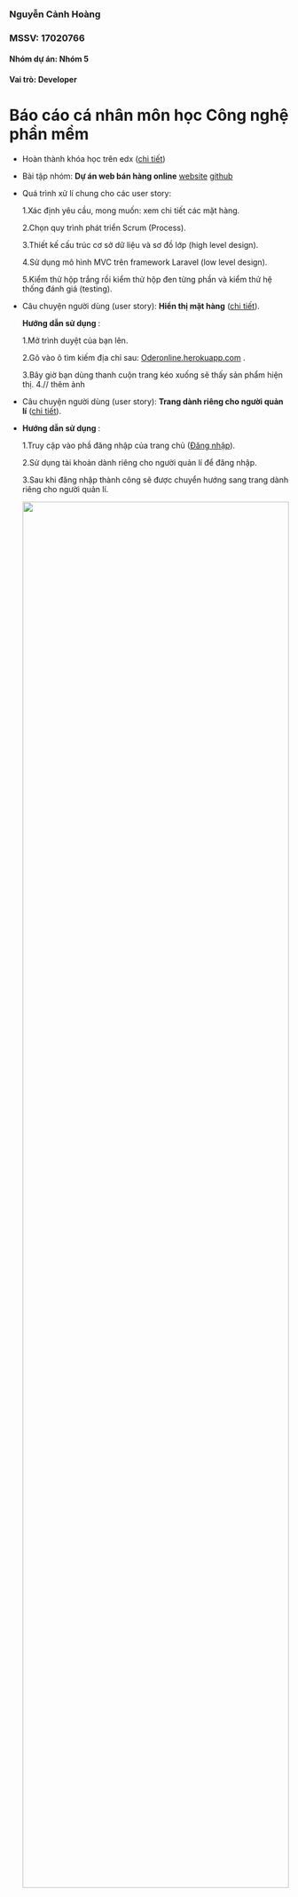 ### **Nguyễn Cảnh Hoàng**
### **MSSV: 17020766**
#### Nhóm dự án: Nhóm 5
#### Vai trò: Developer

# Báo cáo cá nhân môn học Công nghệ phần mềm
- Hoàn thành khóa học trên edx ([chi tiết](https://github.com/DaoDucKhiem/nhom-5/blob/master/NguyenCanhHoang/SoftEng1x.png))

- Bài tập nhóm: **Dự án web bán hàng online** [website](http://oderonline.herokuapp.com) [github](https://github.com/DaoDucKhiem/nhom-5/tree/master/nhom-5)
- Quá trình xử lí chung cho các user story:

    1.Xác định yêu cầu, mong muốn: xem chi tiết các mặt hàng.
    
    2.Chọn quy trình phát triển Scrum (Process).
    
    3.Thiết kế cấu trúc cơ sở dữ liệu và sơ đồ lớp (high level design).
    
    4.Sử dụng mô hình MVC trên framework Laravel (low level design).
    
    5.Kiểm thử hộp trắng rồi kiểm thử hộp đen từng phần và kiểm thử hệ thống đánh giá (testing).
- Câu chuyện người dùng (user story): **Hiển thị mặt hàng** ([chi tiết](https://github.com/DaoDucKhiem/nhom-5/issues/15)).
    
   <b>Hướng dẫn sử dụng </b>:

     1.Mở trình duyệt của bạn lên.

     2.Gõ vào ô tìm kiếm địa chỉ sau: [Oderonline.herokuapp.com](https://oderonline.herokuapp.com/) .

     3.Bây giờ bạn dùng thanh cuộn trang kéo xuống sẽ thấy sản phẩm hiện thị.
     4.// thêm ảnh
   
- Câu chuyện người dùng (user story): **Trang dành riêng cho người quản lí** ([chi tiết](https://github.com/DaoDucKhiem/nhom-5/issues/23)).
- 
  <b>Hướng dẫn sử dụng </b>:

     1.Truy cập vào phầ đăng nhập của trang chủ ([Đăng nhập](https://oderonline.herokuapp.com/login)).

     2.Sử dụng tài khoản dành riêng cho người quản lí để đăng nhập.
     
     3.Sau khi đăng nhập thành công sẽ được chuyển hướng sang trang dành riêng cho người quản lí.
     
     <img src="https://raw.githubusercontent.com/DaoDucKhiem/nhom-5/master/NguyenCanhHoang/image/admin.jpg" height="80%" width="100%" />
     
     <img src="https://raw.githubusercontent.com/DaoDucKhiem/nhom-5/master/NguyenCanhHoang/image/themsanpham.jpg" height="100%" width="100%" />
- Câu chuyện người dùng (user story): **Gửi phản hồi ứng dụng, sản phẩm tới nhà phát hành** ([chi tiết](https://github.com/DaoDucKhiem/nhom-5/issues/21)).

  <b>Hướng dẫn sử dụng </b>:
  
 	 1.Truy cập vào phần đăng nhập của trang chủ ([Trang chủ](https://oderonline.herokuapp.com)).

     2.Để gửi phản hồi bạn không cần đăng nhập tài khoản.
     
     3.Để gửi phản hồi bạn kéo thanh cuộn xuống phần sản phẩm cick chuột vào phần "detail".
     
     4.Sau khi click kéo xuống bạn sẽ thấy form để gửi phản hồi hãy nhập theo đúng chỉ dẫn.
     <img src="https://raw.githubusercontent.com/DaoDucKhiem/nhom-5/master/NguyenCanhHoang/image/phanhoi.jpg" height="100%" width="100%"/>
     Phản hồi của bạn sẽ được gửi tới nhà phát hành (sau đây là ví dụ):
     <img src="https://raw.githubusercontent.com/DaoDucKhiem/nhom-5/master/NguyenCanhHoang/image/feedback.PNG" height="100%" width="100%"/>
       
- Câu chuyện người dùng (user story): **Xác thực tài khoản,bảo vệ tài khoản** ([chi tiết](https://github.com/DaoDucKhiem/nhom-5/issues/20)).

  <b>Hướng dẫn sử dụng </b>
  
	1.Truy cập vào phần đăng nhập của trang chủ ([Trang chủ](https://oderonline.herokuapp.com)).
	
	2.Click vào phần đăng kí để đăng kí tài khoản.

	3.Thực hiện đăng kí tài khoản.

	4.Sau khi hoàn thành việc đăng kí, truy cập vào gmail để xác nhận tài khoản.

	5.Sau khi xác nhận tài khoản, bạn đã có thể dùng được các chứng năng của website.
	
	<img src="https://raw.githubusercontent.com/DaoDucKhiem/nhom-5/master/NguyenCanhHoang/image/verify.jpg" alt="verify" >

- Câu chuyện người dùng (user story): **Tạo chức năng đăng kí, chức năng đăng nhập.** ([chi tiết](https://github.com/DaoDucKhiem/nhom-5/issues/20)).
 
 	 <b>Hướng dẫn sử dụng </b>
     
  	- Đăng kí tài khoản:
    
		1.Truy cập vào phần đăng nhập của trang chủ ([Trang chủ](https://oderonline.herokuapp.com)).
	
		2.Click vào phần đăng kí để đăng kí tài khoản.

		3.Thực hiện đăng kí tài khoản.

		4.Sau khi đăng kí tài khoản sẽ vào gmail để xác thực tài khoản (Như đã hướng dẫn cách xác thực ở trên).

		5.Sau khi xác nhận tài khoản, bạn đã có thể dùng được các chứng năng của website.
	
		<img src="https://raw.githubusercontent.com/DaoDucKhiem/nhom-5/master/NguyenCanhHoang/image/dangki.jpg" alt="đăng ký" title="dang_ky" width="100%" height="100%" />
		
    - Đăng nhập tài khoản:
     
    	1.Truy cập vào phần đăng nhập của trang chủ ([Trang chủ](https://oderonline.herokuapp.com)).
	
		2.Đến đây có 3 phương án đăng nhập theo kiểu bình thường hoặc là đăng nhập với Facebook hoặc Gmail.

		3.Bạn chọn 1 trong 3 phương án trên để đăng nhập.

		4.Sau khi đăng nhập thành công thì bây giờ bạn có thể sử dụng được các tính năng của website.
	
		<img src="https://raw.githubusercontent.com/DaoDucKhiem/nhom-5/master/NguyenCanhHoang/image/dangnhap.jpg" height="100%" width="100%" />
		<img src="https://raw.githubusercontent.com/DaoDucKhiem/nhom-5/master/NguyenCanhHoang/image/dangkifb.jpg" height="100%" width="100%" />
		<img src="https://raw.githubusercontent.com/DaoDucKhiem/nhom-5/master/NguyenCanhHoang/image/dangkigmail.jpg" height="100%" width="100%" />

 - Câu chuyện người dùng (user story): **Tạo chức năng giỏ hàng.** ([chi tiết](https://github.com/DaoDucKhiem/nhom-5/issues/25)).
 
   <b>Hướng dẫn sử dụng </b>
	
	  1.Bạn cần đăng nhập tài khoản (lưu ý răng hãy chắc chắn rằng tài khoản của bạn đã xác thực).
	  
	  2.Bây giờ, bạn có thể tìm kiếm tài khoản theo từ khóa, hay mua trực tiếp ở trang chủ.
	  
	  3.Click vào icon giỏ hàng ở mỗi sản phẩm để thêm sản phẩm mới vào giỏ hàng.
	  
	  4.Thực hiện thanh toán sản phẩm.
	  
	  <img src="https://raw.githubusercontent.com/DaoDucKhiem/nhom-5/master/NguyenCanhHoang/image/giohang.PNG" height="100%" width="100%" />
